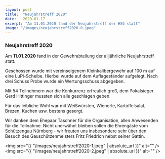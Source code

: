 ```yaml
---
layout: post
title:  "Neujahrstreff 2020"
date:   2020-01-17
excerpt: "Am 11.01.2020 fand der Neujahrstreff der HSG statt"
image: "/images/neujahrstreff2020-0.jpeg"
---
```


### Neujahrstreff 2020

Am **11.01.2020** fand in der Gewehrabteilung der alljährliche Neujahrstreff statt.

Geschossen wurde mit vereinseigenem Kleinkalibergewehr auf 100 m auf eine LuPi-Scheibe. Hierbei wurde auf dem Auflageständer aufgelegt. Nach drei Schuss Probe wurde ein Wertungsschuss abgegeben.

Mit 54 Teilnehmern war die Konkurrenz erfreulich groß, dem
Pokalsieger Gerd Hittinger mussten sich alle geschlagen geben.  

Für das leibliche Wohl war mit Weißwürsten, Wienerle, Kartoffelsalat, Brezen, Kuchen usw. bestens gesorgt.

Wir danken dem Ehepaar Taschner für die Organisation, allen Anwesenden für die Teilnahme. Nicht unerwähnt bleiben sollen die Ehrengäste vom Schützengau Nürnberg  - wir freuten uns insbesondere sehr über den Besuch des Gauschützenmeisters Fritz Friedrich nebst seiner Gattin.

<span class="image fit"><img src="{{ "/images/neujahrstreff2020-1.jpeg" | absolute_url }}" alt="" /></span>
<span class="image fit"><img src="{{ "/images/neujahrstreff2020-2.jpeg" | absolute_url }}" alt="" /></span>
